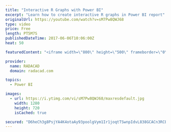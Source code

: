 ```yaml
---
title: "Interactive R Graphs with Power BI"
excerpt: "Learn how to create interactive R graphs in Power BI report"
originalUrl: https://youtube.com/watch?v=sM7Pw8QWJ68
type: video
price: Free
length: PT5M7S
publishedDateTime: 2017-06-06T10:06:00Z
heat: 50

featuredContent: "<iframe width=\"800\" height=\"500\" frameborder=\"0\" src=\"https://www.youtube.com/embed/sM7Pw8QWJ68\" allow=\"accelerometer; autoplay; encrypted-media; gyroscope; picture-in-picture\" allowfullscreen></iframe>"

provider:
  name: RADACAD
  domain: radacad.com

topics:
  - Power BI

images:
  - url: https://i.ytimg.com/vi/sM7Pw8QWJ68/maxresdefault.jpg
    width: 1280
    height: 720
    isCached: true

secured: "D6heCh3g8PsjYA4K4otaAy93poolgVym1Ir1joqtTSwnpIdvL838GCACn3RCBO1A0bAivC3AAp5TAHtWLcUmrESHbGzwTPjcVtOv83qC41CHEIlTTCK06EMq5wA7JDdaVoRS3swIdO6Jdbtzi1i3fctAvDtEfzS9Pg+I0f/JcxPrZNmxUsSW+zIPpnXKsmM70k3hZj/2lljJg6BKk50LprOOyOE2VKlffvcawazIRCAm1c879RYkv4vhzWiqydpHchytJ2ugWodARz2mLXvtT24BWEqIQX6mZkQtbpjoijN1nBaSaN9yR/Aha6eA4nNwy6pw9OJDruBJA2C7B1F6ku8sx7nWy1mDU8Nnko4HoCPiK8qtZN/0NjKKS/TH0OvhiB7uqEvUnY9MpAMDES1Nrej/6yrzDp3WtHOqJutW4+A=;QYpZ8PmGOkAL5qEKEhfMng=="
---
```


